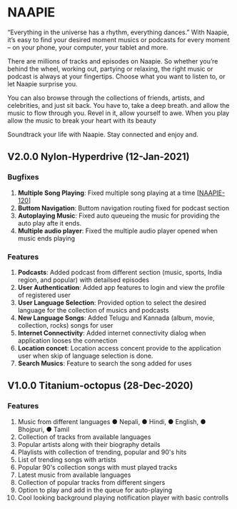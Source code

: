 # NAAPIE 
“Everything in the universe has a rhythm, everything dances.” 
With Naapie, it’s easy to find your desired moment musics or podcasts for every moment – on your phone, your computer, your tablet and more.

There are millions of tracks and episodes on Naapie. So whether you’re behind the wheel, working out, partying or relaxing, the right music or podcast is always at your fingertips. Choose what you want to listen to, or let Naapie surprise you.

You can also browse through the collections of friends, artists, and celebrities, and just sit back. You have to, take a deep breath. and allow the music to flow through you. Revel in it, allow yourself to awe. When you play allow the music to break your heart with its beauty

Soundtrack your life with Naapie. Stay connected and enjoy and.

## V2.0.0 Nylon-Hyperdrive (12-Jan-2021) 
### Bugfixes
1) **Multiple Song Playing**: Fixed multiple song playing at a time [[NAAPIE-120](https://sonaconsolidate11.atlassian.net/browse/NAAPIE-120)] 
2) **Buttom Navigation**: Buttom navigation routing fixed for podcast section
3) **Autoplaying Music**: Fixed auto queueing the music for providing the auto play afte it ends. 
4) **Multiple audio player**: Fixed the multiple audio player opened when music ends playing
### Features
1) **Podcasts**:  Added podcast from different section (music, sports, India region, and popular) with detailsed episodes
2) **User Authentication**: Added app features to login and view the profile of registered user
3) **User Language Selection**: Provided option to select the desired language for the collection of musics and podcasts
4) **New Language Songs**: Added Telugu and Kannada (album, movie, collection, rocks) songs for user
5) **Internet Connectivity**: Added internet connectivity dialog when application looses the connection
6) **Location concet**: Location access concent provide to the application user when skip of language selection is done. 
7) **Search Musics**: Feature to search the song added for uses

## V1.0.0 Titanium-octopus (28-Dec-2020)
### Features
1) Music from different languages
    ● Nepali, 
    ● Hindi, 
    ● English, 
    ● Bhojpuri, 
    ● Tamil
2) Collection of tracks from available languages
3) Popular artists along with their biography details
4) Playlists with collection of trending, popular and 90's hits
5) List of trending songs with artists
6) Popular 90's collection songs with must played tracks
7) Latest music from available languages
8) Collection of popular tracks from different singers
9) Option to play and add in the queue for auto-playing
10) Cool looking background playing notification player with basic controlls
